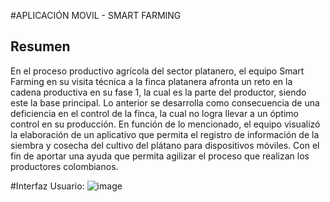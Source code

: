 #APLICACIÓN MOVIL - SMART FARMING
## Resumen
En el proceso productivo agrícola del sector platanero, el equipo Smart Farming en su visita técnica a la finca platanera afronta un reto en la cadena productiva 
en su fase 1, la cual es la parte del productor, siendo este la base principal. Lo anterior se desarrolla como consecuencia de una deficiencia en el control de la
finca, la cual no logra llevar a un óptimo control en su producción. En función de lo mencionado, el equipo visualizó la elaboración de un aplicativo que permita 
el registro de información de la siembra y cosecha del cultivo del plátano para dispositivos móviles. Con el fin de aportar una ayuda que permita agilizar el proceso
que realizan los productores colombianos. 

#Interfaz Usuario:
![image](https://github.com/JefeJuanito4/smart-farming-scp_cdio-3/assets/71717504/e982c981-8387-4d55-becf-16925fc9911b)
